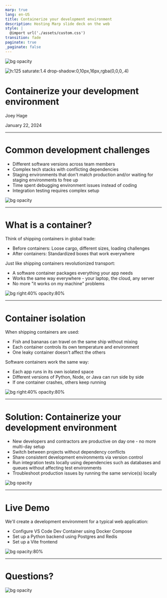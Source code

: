 ```yaml
---
marp: true
lang: en-US
title: Containerize your development environment
description: Hosting Marp slide deck on the web
style: |
  @import url('./assets/custom.css')
transition: fade
paginate: true
_paginate: false
---
```


![bg opacity](./assets/background.svg)

![h:125 saturate:1.4  drop-shadow:0,10px,16px,rgba(0,0,0,.4)](./assets/devopsdsm.jpeg)

<div class="w-90">
  <h1 class="text-6xl">Containerize your development environment</h1>
  <p>Joey Hage</p>
  <p class="text-xl">January 22, 2024</p>
</div>

---

# Common development challenges

<div class="text-left text-xl">
  <ul>
    <li>Different software versions across team members</li>
    <li>Complex tech stacks with conflicting dependencies</li>
    <li>Staging environments that don't match production and/or waiting for staging environments to free up</li>
    <li>Time spent debugging environment issues instead of coding</li>
    <li>Integration testing requires complex setup</li>
  </ul>
</div>

![bg opacity](./assets/background.svg)

---

# What is a container?

<div class="text-left text-xl">
  <p>Think of shipping containers in global trade:</p>
  <ul>
    <li>Before containers: Loose cargo, different sizes, loading challenges</li>
    <li>After containers: Standardized boxes that work everywhere</li>
  </ul>

  <p>Just like shipping containers revolutionized transport:</p>
  <ul>
    <li>A software container packages everything your app needs</li>
    <li>Works the same way everywhere - your laptop, the cloud, any server</li>
    <li>No more "it works on my machine" problems</li>
  </ul>
</div>

![bg right:40% opacity:80%](./assets/container-ship.svg)

---

# Container isolation

<div class="text-left text-xl">
  <p>When shipping containers are used:</p>
  <ul>
    <li>Fish and bananas can travel on the same ship without mixing</li>
    <li>Each container controls its own temperature and environment</li>
    <li>One leaky container doesn't affect the others</li>
  </ul>

  <p>Software containers work the same way:</p>
  <ul>
    <li>Each app runs in its own isolated space</li>
    <li>Different versions of Python, Node, or Java can run side by side</li>
    <li>If one container crashes, others keep running</li>
  </ul>
</div>

![bg right:40% opacity:80%](./assets/container-isolation.svg)

---

# Solution: Containerize your development environment

<div class="text-left text-xl">
  <ul>
    <li>New developers and contractors are productive on day one - no more multi-day setup</li>
    <li>Switch between projects without dependency conflicts</li>
    <li>Share consistent development environments via version control</li>
    <li>Run integration tests locally using dependencies such as databases and queues without affecting test environments</li>
    <li>Troubleshoot production issues by running the same service(s) locally</li>
  </ul>
</div>

![bg opacity](./assets/background.svg)

---

# Live Demo

<div class="text-left text-xl">
  <p>We'll create a development environment for a typical web application:</p>
  <ul>
    <li>Configure VS Code Dev Container using Docker Compose</li>
    <li>Set up a Python backend using Postgres and Redis</li>
    <li>Set up a Vite frontend</li>
  </ul>
</div>

![bg opacity:80%](./assets/demo-background.svg)

---

<div class="w-90">
  <h1 class="text-6xl">Questions?</h1>
</div>

![bg opacity](./assets/background.svg)
